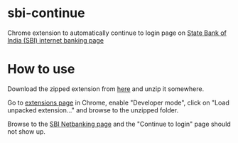 sbi-continue
============

Chrome extension to automatically continue to login page on [State Bank of India (SBI) internet banking page](https://www.onlinesbi.com/retail/login.htm)

How to use
==========

Download the zipped extension from [here](https://github.com/viranch/sbi-continue/archive/master.zip) and unzip it somewhere.

Go to <a href="chrome://extensions/">extensions page</a> in Chrome, enable "Developer mode", click on "Load unpacked extension..." and browse to the unzipped folder.

Browse to the [SBI Netbanking page](https://www.onlinesbi.com/retail/login.htm) and the "Continue to login" page should not show up.
